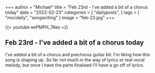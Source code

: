 +++
author = "Michael"
title = "Feb 23rd - I've added a bit of a chorus today"
date = "2022-02-23"
categories = [
  "dailyposts",
]
tags = [
  "mocdaily",
  "songwriting"
]
image = "feb-23.jpg"
+++

{{< youtube eePMPH_7Ako >}}

## Feb 23rd - I've added a bit of a chorus today
I've added a bit of a chorus and prechorus guitar bit. I'm liking how this song is shaping up. So far not much in the way of lyrics or real vocal melody, but once I have the parts finalised I'll have a go off of lyrics. 
